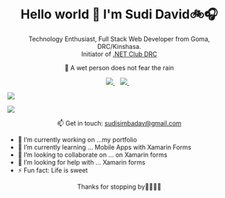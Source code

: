<h1 align='center'>
  Hello world 👋 I'm Sudi David🚲🎧
</h1>
<p align='center'>
  Technology Enthusiast, Full Stack Web Developer from Goma, DRC/Kinshasa. <br />
  Initiator of <a href="https://www.meetup.com/Dotnet-Club-Goma/">.NET Club DRC</a>
</p>
<p align='center'>
   🌱 A wet person does not fear the rain 
</p>
<p align='center'>
  <a href="https://www.linkedin.com/in/sudi-david-5887b5102/">
    <img src="https://img.shields.io/badge/linkedin-%230077B5.svg?&style=for-the-badge&logo=linkedin&logoColor=white" />
  </a>&nbsp;&nbsp;
  <a href="https://twitter.com/Sudi_Dav">    
    <img src="https://img.shields.io/badge/twitter-%230077B5.svg?&style=for-the-badge&logo=twitter&logoColor=white" />        
  </a>&nbsp;&nbsp;  
</p>

![](https://github-readme-stats.vercel.app/api?username=sudidav&show_icons=true&count_private=true)

![](https://github-readme-stats.vercel.app/api/top-langs/?username=sudidav&layout=compact)

<p align='center'>
  📫 Get in touch: <a href='mailto:sudisimbadav@gmail.com'>sudisimbadav@gmail.com</a>
</p>

- 🔭 I’m currently working on ...my portfolio
- 🌱 I’m currently learning ... Mobile Apps with Xamarin Forms
- 👯 I’m looking to collaborate on ... on Xamarin forms
- 🤔 I’m looking for help with ... Xamarin forms
- ⚡ Fun fact: Life is sweet

<p align='center'>
  Thanks for stopping by🤝🏿🤝🏿  
</p>

